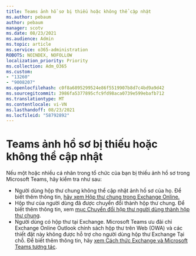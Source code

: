 ```yaml
---
title: Teams ảnh hồ sơ bị thiếu hoặc không thể cập nhật
ms.author: pebaum
author: pebaum
manager: scotv
ms.date: 08/23/2021
ms.audience: Admin
ms.topic: article
ms.service: o365-administration
ROBOTS: NOINDEX, NOFOLLOW
localization_priority: Priority
ms.collection: Adm_O365
ms.custom:
- "13260"
- "9008207"
ms.openlocfilehash: c0f8a6895299524e86f5519907b8d7c4bd9a9d42
ms.sourcegitcommit: 3986fa5377895cfc9fd98aca0739e599ebafb712
ms.translationtype: MT
ms.contentlocale: vi-VN
ms.lasthandoff: 08/23/2021
ms.locfileid: "58792892"
---
```

# <a name="teams-profile-photo-is-missing-or-cant-be-updated"></a>Teams ảnh hồ sơ bị thiếu hoặc không thể cập nhật

Nếu một hoặc nhiều cá nhân trong tổ chức của bạn bị thiếu ảnh hồ sơ trong Microsoft Teams, hãy kiểm tra như sau: 

- Người dùng hộp thư chung không thể cập nhật ảnh hồ sơ của họ. Để biết thêm thông tin, [hãy xem Hộp thư chung trong Exchange Online.](https://docs.microsoft.com/exchange/collaboration-exo/shared-mailboxes) 
- Hộp thư của người dùng đã được chuyển đổi thành hộp thư chung. Để biết thêm thông tin, xem [mục Chuyển đổi hộp thư người dùng thành hộp thư chung](https://docs.microsoft.com/microsoft-365/admin/email/convert-user-mailbox-to-shared-mailbox). 
- Người dùng có hộp thư tại Exchange. Microsoft Teams ưu đãi chỉ Exchange Online Outlook chính sách hộp thư trên Web (OWA) và các thiết đặt này không được hỗ trợ cho người dùng hộp thư Exchange Tại chỗ. Để biết thêm thông tin, hãy [xem Cách thức Exchange và Microsoft Teams tương tác](https://docs.microsoft.com/MicrosoftTeams/exchange-teams-interact). 